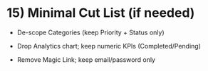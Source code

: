 # **15\) Minimal Cut List (if needed)**

* De-scope Categories (keep Priority \+ Status only)

* Drop Analytics chart; keep numeric KPIs (Completed/Pending)

* Remove Magic Link; keep email/password only

